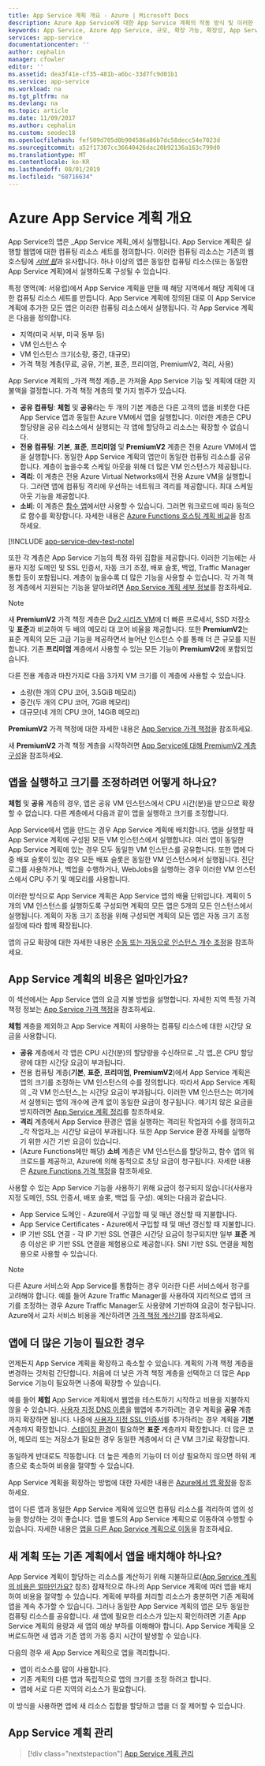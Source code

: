 ```yaml
---
title: App Service 계획 개요 - Azure | Microsoft Docs
description: Azure App Service에 대한 App Service 계획의 작동 방식 및 이러한 계획을 통해 관리 환경을 향상시킬 수 있는 방법을 알아봅니다.
keywords: App Service, Azure App Service, 규모, 확장 가능, 확장성, App Service 계획, App Service 비용
services: app-service
documentationcenter: ''
author: cephalin
manager: cfowler
editor: ''
ms.assetid: dea3f41e-cf35-481b-a6bc-33d7fc9d01b1
ms.service: app-service
ms.workload: na
ms.tgt_pltfrm: na
ms.devlang: na
ms.topic: article
ms.date: 11/09/2017
ms.author: cephalin
ms.custom: seodec18
ms.openlocfilehash: fef509d705d0b904586a86b7dc58decc54e7023d
ms.sourcegitcommit: a52f17307cc36640426dac20b92136a163c799d0
ms.translationtype: MT
ms.contentlocale: ko-KR
ms.lasthandoff: 08/01/2019
ms.locfileid: "68716634"
---
```

# <a name="azure-app-service-plan-overview"></a>Azure App Service 계획 개요

App Service의 앱은 _App Service 계획_에서 실행됩니다. App Service 계획은 실행할 웹앱에 대한 컴퓨팅 리소스 세트를 정의합니다. 이러한 컴퓨팅 리소스는 기존의 웹 호스팅에 [_서버 팜_](https://wikipedia.org/wiki/Server_farm)과 유사합니다. 하나 이상의 앱은 동일한 컴퓨팅 리소스(또는 동일한 App Service 계획)에서 실행하도록 구성될 수 있습니다.

특정 영역(예: 서유럽)에서 App Service 계획을 만들 때 해당 지역에서 해당 계획에 대한 컴퓨팅 리소스 세트를 만듭니다. App Service 계획에 정의된 대로 이 App Service 계획에 추가한 모든 앱은 이러한 컴퓨팅 리소스에서 실행됩니다. 각 App Service 계획은 다음을 정의합니다.

- 지역(미국 서부, 미국 동부 등)
- VM 인스턴스 수
- VM 인스턴스 크기(소량, 중간, 대규모)
- 가격 책정 계층(무료, 공유, 기본, 표준, 프리미엄, PremiumV2, 격리, 사용)

App Service 계획의 _가격 책정 계층_은 가져올 App Service 기능 및 계획에 대한 지불액을 결정합니다. 가격 책정 계층의 몇 가지 범주가 있습니다.

- **공유 컴퓨팅**: **체험** 및 **공유**라는 두 개의 기본 계층은 다른 고객의 앱을 비롯한 다른 App Service 앱과 동일한 Azure VM에서 앱을 실행합니다. 이러한 계층은 CPU 할당량을 공유 리소스에서 실행되는 각 앱에 할당하고 리소스는 확장할 수 없습니다.
- **전용 컴퓨팅**: **기본**, **표준**, **프리미엄** 및 **PremiumV2** 계층은 전용 Azure VM에서 앱을 실행합니다. 동일한 App Service 계획의 앱만이 동일한 컴퓨팅 리소스를 공유합니다. 계층이 높을수록 스케일 아웃을 위해 더 많은 VM 인스턴스가 제공됩니다.
- **격리**: 이 계층은 전용 Azure Virtual Networks에서 전용 Azure VM을 실행합니다. 그러면 앱에 컴퓨팅 격리에 우선하는 네트워크 격리를 제공합니다. 최대 스케일 아웃 기능을 제공합니다.
- **소비**: 이 계층은 [함수 앱](../azure-functions/functions-overview.md)에서만 사용할 수 있습니다. 그러면 워크로드에 따라 동적으로 함수를 확장합니다. 자세한 내용은 [Azure Functions 호스팅 계획 비교](../azure-functions/functions-scale.md)을 참조하세요.

[!INCLUDE [app-service-dev-test-note](../../includes/app-service-dev-test-note.md)]

또한 각 계층은 App Service 기능의 특정 하위 집합을 제공합니다. 이러한 기능에는 사용자 지정 도메인 및 SSL 인증서, 자동 크기 조정, 배포 슬롯, 백업, Traffic Manager 통합 등이 포함됩니다. 계층이 높을수록 더 많은 기능을 사용할 수 있습니다. 각 가격 책정 계층에서 지원되는 기능을 알아보려면 [App Service 계획 세부 정보](https://azure.microsoft.com/pricing/details/app-service/plans/)를 참조하세요.

<a name="new-pricing-tier-premiumv2"></a>

> [!NOTE]
> 새 **PremiumV2** 가격 책정 계층은 [Dv2 시리즈 VM](../virtual-machines/windows/sizes-general.md#dv2-series)에 더 빠른 프로세서, SSD 저장소 및 **표준**과 비교하여 두 배의 메모리 대 코어 비율을 제공합니다. 또한 **PremiumV2**는 표준 계획의 모든 고급 기능을 제공하면서 늘어난 인스턴스 수를 통해 더 큰 규모를 지원합니다. 기존 **프리미엄** 계층에서 사용할 수 있는 모든 기능이 **PremiumV2**에 포함되었습니다.
>
> 다른 전용 계층과 마찬가지로 다음 3가지 VM 크기를 이 계층에 사용할 수 있습니다.
>
> - 소량(한 개의 CPU 코어, 3.5GiB 메모리) 
> - 중간(두 개의 CPU 코어, 7GiB 메모리) 
> - 대규모(네 개의 CPU 코어, 14GiB 메모리)  
>
> **PremiumV2** 가격 책정에 대한 자세한 내용은 [App Service 가격 책정](https://azure.microsoft.com/pricing/details/app-service/)을 참조하세요.
>
> 새 **PremiumV2** 가격 책정 계층을 시작하려면 [App Service에 대해 PremiumV2 계층 구성](app-service-configure-premium-tier.md)을 참조하세요.

## <a name="how-does-my-app-run-and-scale"></a>앱을 실행하고 크기를 조정하려면 어떻게 하나요?

**체험** 및 **공유** 계층의 경우, 앱은 공유 VM 인스턴스에서 CPU 시간(분)을 받으므로 확장할 수 없습니다. 다른 계층에서 다음과 같이 앱을 실행하고 크기를 조정합니다.

App Service에서 앱을 만드는 경우 App Service 계획에 배치합니다. 앱을 실행할 때 App Service 계획에 구성된 모든 VM 인스턴스에서 실행합니다. 여러 앱이 동일한 App Service 계획에 있는 경우 모두 동일한 VM 인스턴스를 공유합니다. 또한 앱에 다중 배포 슬롯이 있는 경우 모든 배포 슬롯은 동일한 VM 인스턴스에서 실행됩니다. 진단 로그를 사용하거나, 백업을 수행하거나, WebJobs을 실행하는 경우 이러한 VM 인스턴스에서 CPU 주기 및 메모리를 사용합니다.

이러한 방식으로 App Service 계획은 App Service 앱의 배율 단위입니다. 계획이 5개의 VM 인스턴스를 실행하도록 구성되면 계획의 모든 앱은 5개의 모든 인스턴스에서 실행됩니다. 계획이 자동 크기 조정을 위해 구성되면 계획의 모든 앱은 자동 크기 조정 설정에 따라 함께 확장됩니다.

앱의 규모 확장에 대한 자세한 내용은 [수동 또는 자동으로 인스턴스 개수 조정](../monitoring-and-diagnostics/insights-how-to-scale.md)을 참조하세요.

<a name="cost"></a>

## <a name="how-much-does-my-app-service-plan-cost"></a>App Service 계획의 비용은 얼마인가요?

이 섹션에서는 App Service 앱의 요금 지불 방법을 설명합니다. 자세한 지역 특정 가격 책정 정보는 [App Service 가격 책정](https://azure.microsoft.com/pricing/details/app-service/)을 참조하세요.

**체험** 계층을 제외하고 App Service 계획이 사용하는 컴퓨팅 리소스에 대한 시간당 요금을 사용합니다.

- **공유** 계층에서 각 앱은 CPU 시간(분)의 할당량을 수신하므로 _각 앱_은 CPU 할당량에 대한 시간당 요금이 부과됩니다.
- 전용 컴퓨팅 계층(**기본**, **표준**, **프리미엄**, **PremiumV2**)에서 App Service 계획은 앱의 크기를 조정하는 VM 인스턴스의 수를 정의합니다. 따라서 App Service 계획의 _각 VM 인스턴스_는 시간당 요금이 부과됩니다. 이러한 VM 인스턴스는 여기에서 실행되는 앱의 개수에 관계 없이 동일한 요금이 청구됩니다. 예기치 않은 요금을 방지하려면 [App Service 계획 정리](app-service-plan-manage.md#delete)를 참조하세요.
- **격리** 계층에서 App Service 환경은 앱을 실행하는 격리된 작업자의 수를 정의하고 _각 작업자_는 시간당 요금이 부과됩니다. 또한 App Service 환경 자체를 실행하기 위한 시간 기반 요금이 있습니다. 
- (Azure Functions에만 해당) **소비** 계층은 VM 인스턴스를 할당하고, 함수 앱의 워크로드를 제공하고, Azure에 의해 동적으로 초당 요금이 청구됩니다. 자세한 내용은 [Azure Functions 가격 책정](https://azure.microsoft.com/pricing/details/functions/)을 참조하세요.

사용할 수 있는 App Service 기능을 사용하기 위해 요금이 청구되지 않습니다(사용자 지정 도메인, SSL 인증서, 배포 슬롯, 백업 등 구성). 예외는 다음과 같습니다.

- App Service 도메인 - Azure에서 구입할 때 및 매년 갱신할 때 지불합니다.
- App Service Certificates - Azure에서 구입할 때 및 매년 갱신할 때 지불합니다.
- IP 기반 SSL 연결 - 각 IP 기반 SSL 연결은 시간당 요금이 청구되지만 일부 **표준** 계층 이상은 IP 기반 SSL 연결을 체험용으로 제공합니다. SNI 기반 SSL 연결을 체험용으로 사용할 수 있습니다.

> [!NOTE]
> 다른 Azure 서비스와 App Service를 통합하는 경우 이러한 다른 서비스에서 청구를 고려해야 합니다. 예를 들어 Azure Traffic Manager를 사용하여 지리적으로 앱의 크기를 조정하는 경우 Azure Traffic Manager도 사용량에 기반하여 요금이 청구됩니다. Azure에서 교차 서비스 비용을 계산하려면 [가격 책정 계산기](https://azure.microsoft.com/pricing/calculator/)를 참조하세요. 
>
>

## <a name="what-if-my-app-needs-more-capabilities-or-features"></a>앱에 더 많은 기능이 필요한 경우

언제든지 App Service 계획을 확장하고 축소할 수 있습니다. 계획의 가격 책정 계층을 변경하는 것처럼 간단합니다. 처음에 더 낮은 가격 책정 계층을 선택하고 더 많은 App Service 기능이 필요하면 나중에 확장할 수 있습니다.

예를 들어 **체험** App Service 계획에서 웹앱을 테스트하기 시작하고 비용을 지불하지 않을 수 있습니다. [사용자 지정 DNS 이름](app-service-web-tutorial-custom-domain.md)을 웹앱에 추가하려는 경우 계획을 **공유** 계층까지 확장하면 됩니다. 나중에 [사용자 지정 SSL 인증서](app-service-web-tutorial-custom-ssl.md)를 추가하려는 경우 계획을 **기본** 계층까지 확장합니다. [스테이징 환경](deploy-staging-slots.md)이 필요하면 **표준** 계층까지 확장합니다. 더 많은 코어, 메모리 또는 저장소가 필요한 경우 동일한 계층에서 더 큰 VM 크기로 확장합니다.

동일하게 반대로도 작동합니다. 더 높은 계층의 기능이 더 이상 필요하지 않으면 하위 계층으로 축소하여 비용을 절약할 수 있습니다.

App Service 계획을 확장하는 방법에 대한 자세한 내용은 [Azure에서 앱 확장](web-sites-scale.md)을 참조하세요.

앱이 다른 앱과 동일한 App Service 계획에 있으면 컴퓨팅 리소스를 격리하여 앱의 성능을 향상하는 것이 좋습니다. 앱을 별도의 App Service 계획으로 이동하여 수행할 수 있습니다. 자세한 내용은 [앱을 다른 App Service 계획으로 이동](app-service-plan-manage.md#move)을 참조하세요.

## <a name="should-i-put-an-app-in-a-new-plan-or-an-existing-plan"></a>새 계획 또는 기존 계획에서 앱을 배치해야 하나요?

App Service 계획이 할당하는 리소스를 계산하기 위해 지불하므로([App Service 계획의 비용은 얼마인가요?](#cost) 참조) 잠재적으로 하나의 App Service 계획에 여러 앱을 배치하여 비용을 절약할 수 있습니다. 계획에 부하를 처리할 리소스가 충분하면 기존 계획에 앱을 계속 추가할 수 있습니다. 그러나 동일한 App Service 계획의 앱은 모두 동일한 컴퓨팅 리소스를 공유합니다. 새 앱에 필요한 리소스가 있는지 확인하려면 기존 App Service 계획의 용량과 새 앱의 예상 부하를 이해해야 합니다. App Service 계획을 오버로드하면 새 앱과 기존 앱의 가동 중지 시간이 발생할 수 있습니다.

다음의 경우 새 App Service 계획으로 앱을 격리합니다.

- 앱이 리소스를 많이 사용합니다.
- 기존 계획의 다른 앱과 독립적으로 앱의 크기를 조정 하려고 합니다.
- 앱에 서로 다른 지역의 리소스가 필요합니다.

이 방식을 사용하면 앱에 새 리소스 집합을 할당하고 앱을 더 잘 제어할 수 있습니다.

## <a name="manage-an-app-service-plan"></a>App Service 계획 관리

> [!div class="nextstepaction"]
> [App Service 계획 관리](app-service-plan-manage.md)
